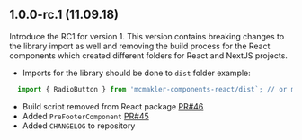 ## **1.0.0-rc.1 (11.09.18)**

Introduce the RC1 for version 1. This version contains breaking changes to the library import as well and removing the build process for the React components which created different folders for React and NextJS projects.

- Imports for the library should be done to `dist` folder example:
```javascript
  import { RadioButton } from 'mcmakler-components-react/dist`; // or mcmakler-components-react/dist/components/RadioButton`;
```
- Build script removed from React package [PR#46](https://github.com/mcmakler/components/pull/46)
- Added `PreFooterComponent` [PR#45](https://github.com/mcmakler/components/pull/45)
- Added `CHANGELOG` to repository